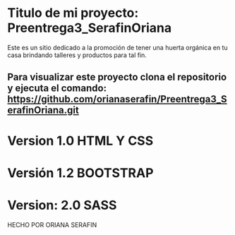 # Titulo de mi proyecto: Preentrega3_SerafinOriana
Este es un sitio dedicado a la promoción de tener una huerta orgánica en tu casa brindando talleres y productos para tal fin. 
## Para visualizar este proyecto clona el repositorio y ejecuta el comando: https://github.com/orianaserafin/Preentrega3_SerafinOriana.git
# Version 1.0 HTML Y CSS
# Versión 1.2 BOOTSTRAP
# Version: 2.0 SASS

HECHO POR ORIANA SERAFIN
